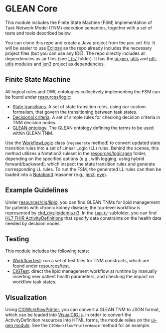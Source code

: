 # GLEAN Core

This module includes the Finite State Machine (FSM) implementation of Task Network Model (TNM) execution semantics, together with a set of tests and tools described below.

You can clone this repo and create a Java project from the `pom.xml` file. It will be easier to use [Eclipse](https://www.eclipse.org/ide/) as the repo already includes the necessary project files (but you can use any IDE). The repo directly includes all dependencies as jar files (see [`lib/`](lib) folder). It has the [ui-gen](https://github.com/william-vw/glean/tree/main/ui-gen), [utils](https://github.com/william-vw/glean/tree/main/utils) and [rdf-utils](https://github.com/william-vw/glean/tree/main/rdf-utils) modules and [jen3](https://github.com/william-vw/jen3) project as dependencies.

## Finite State Machine

All logical rules and OWL ontologies collectively implementing the FSM can be found under [resources/logic](src/main/resources/logic):
- [State transitions](src/main/resources/logic/workflow). A set of state transition rules, using our custom formalism, that govern the transitioning between task states.
- [Decisional criteria](src/main/resources/logic/condition/condition.n3). A set of simple rules for checking decision criteria in TNM decision nodes.
- [GLEAN ontology](src/main/resources/logic/glean.owl). The GLEAN ontology defining the terms to be used within GLEAN TNM.

Use the [WorkflowLogic](src/main/java/wvw/glean/workflow/WorkflowLogic.java) class (`regenerate` method) to convert updated state transition rules into a set of Linear Logic (LL) rules.
Behind the scenes, this method utilizes a Notation3 ruleset in the [resources/logic/gen](src/main/resources/logic/gen) folder, depending on the specified options (e.g., with logging, using hybrid forward/backward), which inspect the state transition rules and generate corresponding LL rules.
To run the FSM, the generated LL rules can then be loaded into a [Notation3](https://w3c.github.io/N3/spec/) reasoner (e.g., [jen3](https://github.com/william-vw/jen3), [eye](https://github.com/josd/eye)).

## Example Guidelines

Under [resources/cig/lipid](src/main/resources/cig/lipid), you can find GLEAN TNMs for lipid management for patients with chronic kidney disease; the top-level workflow is represented by [ckd_dyslipidemia.n3](src/main/resources/cig/lipid/ckd_dyslipidemia.n3). In the [`input/`](src/main/resources/cig/lipid/input) subfolder, you can find [HL7 FHIR ActivityDefinitions](https://www.hl7.org/fhir/activitydefinition.html) that specify data constraints on the health data needed by decision nodes. 

## Testing

This module includes the following tests:
- [WorkflowTest](src/main/java/wvw/glean/workflow/WorkflowTest.java): run a set of test files for TNM constructs, which are found under [resources/test](src/main/resources/test).
- [CIGTest](src/main/java/wvw/glean/cig/CIGTest.java): direct the lipid management workflow at runtime by manually inserting new patient health parameters, and checking the impact on workflow task states.

## Visualization

Using [CIGWorkflowPrinter](src/main/java/wvw/glean/cig/CIGWorkflowPrinter.java), you can convert a GLEAN TNM to JSON format, which can be loaded into [VisualCIG.js](https://github.com/william-vw/glean/tree/main/visualcig-js). In order to convert the ActivityDefinition resources into HTML forms, the module relies on the [ui-gen module](https://github.com/william-vw/glean/tree/main/ui-gen). See the `CIGWorkflowPrinter#main` method for an example.
